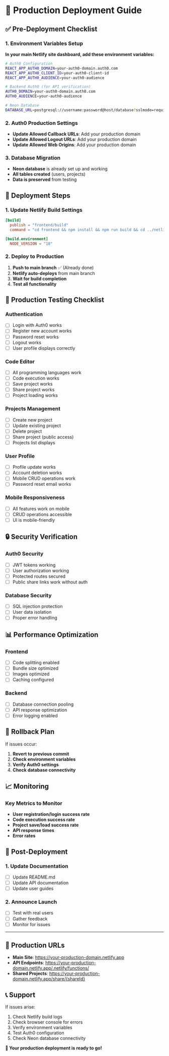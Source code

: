 # 🚀 Production Deployment Guide

## ✅ Pre-Deployment Checklist

### 1. Environment Variables Setup
**In your main Netlify site dashboard, add these environment variables:**

```bash
# Auth0 Configuration
REACT_APP_AUTH0_DOMAIN=your-auth0-domain.auth0.com
REACT_APP_AUTH0_CLIENT_ID=your-auth0-client-id
REACT_APP_AUTH0_AUDIENCE=your-auth0-audience

# Backend Auth0 (for API verification)
AUTH0_DOMAIN=your-auth0-domain.auth0.com
AUTH0_AUDIENCE=your-auth0-audience

# Neon Database
DATABASE_URL=postgresql://username:password@host/database?sslmode=require
```

### 2. Auth0 Production Settings
- **Update Allowed Callback URLs**: Add your production domain
- **Update Allowed Logout URLs**: Add your production domain
- **Update Allowed Web Origins**: Add your production domain

### 3. Database Migration
- **Neon database** is already set up and working
- **All tables created** (users, projects)
- **Data is preserved** from testing

## 🔧 Deployment Steps

### 1. Update Netlify Build Settings
```toml
[build]
  publish = "frontend/build"
  command = "cd frontend && npm install && npm run build && cd ../netlify/functions && npm install"

[build.environment]
  NODE_VERSION = "18"
```

### 2. Deploy to Production
1. **Push to main branch** ✅ (Already done)
2. **Netlify auto-deploys** from main branch
3. **Wait for build completion**
4. **Test all functionality**

## 🧪 Production Testing Checklist

### Authentication
- [ ] Login with Auth0 works
- [ ] Register new account works
- [ ] Password reset works
- [ ] Logout works
- [ ] User profile displays correctly

### Code Editor
- [ ] All programming languages work
- [ ] Code execution works
- [ ] Save project works
- [ ] Share project works
- [ ] Project loading works

### Projects Management
- [ ] Create new project
- [ ] Update existing project
- [ ] Delete project
- [ ] Share project (public access)
- [ ] Projects list displays

### User Profile
- [ ] Profile update works
- [ ] Account deletion works
- [ ] Mobile CRUD operations work
- [ ] Password reset email works

### Mobile Responsiveness
- [ ] All features work on mobile
- [ ] CRUD operations accessible
- [ ] UI is mobile-friendly

## 🔒 Security Verification

### Auth0 Security
- [ ] JWT tokens working
- [ ] User authorization working
- [ ] Protected routes secured
- [ ] Public share links work without auth

### Database Security
- [ ] SQL injection protection
- [ ] User data isolation
- [ ] Proper error handling

## 📊 Performance Optimization

### Frontend
- [ ] Code splitting enabled
- [ ] Bundle size optimized
- [ ] Images optimized
- [ ] Caching configured

### Backend
- [ ] Database connection pooling
- [ ] API response optimization
- [ ] Error logging enabled

## 🚨 Rollback Plan

If issues occur:
1. **Revert to previous commit**
2. **Check environment variables**
3. **Verify Auth0 settings**
4. **Check database connectivity**

## 📈 Monitoring

### Key Metrics to Monitor
- **User registration/login success rate**
- **Code execution success rate**
- **Project save/load success rate**
- **API response times**
- **Error rates**

## 🎉 Post-Deployment

### 1. Update Documentation
- [ ] Update README.md
- [ ] Update API documentation
- [ ] Update user guides

### 2. Announce Launch
- [ ] Test with real users
- [ ] Gather feedback
- [ ] Monitor for issues

---

## 🔗 Production URLs

- **Main Site**: https://your-production-domain.netlify.app
- **API Endpoints**: https://your-production-domain.netlify.app/.netlify/functions/
- **Shared Projects**: https://your-production-domain.netlify.app/share/{shareId}

## 📞 Support

If issues arise:
1. Check Netlify build logs
2. Check browser console for errors
3. Verify environment variables
4. Test Auth0 configuration
5. Check Neon database connectivity

**🎯 Your production deployment is ready to go!**